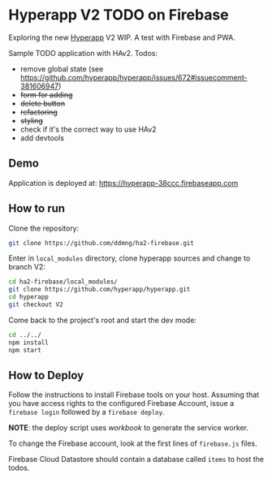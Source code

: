 # Hyperapp V2 TODO on Firebase

Exploring the new [Hyperapp](https://github.com/hyperapp/hyperapp) V2 WIP. A test with Firebase and PWA.

Sample TODO application with HAv2. Todos:

* remove global state (see https://github.com/hyperapp/hyperapp/issues/672#issuecomment-381606947)
* ~~form for adding~~
* ~~delete button~~
* ~~refactoring~~
* ~~styling~~
* check if it's the correct way to use HAv2
* add devtools

## Demo
Application is deployed at: https://hyperapp-38ccc.firebaseapp.com

## How to run

Clone the repository:

```bash
git clone https://github.com/ddmng/ha2-firebase.git
```

Enter in `local_modules` directory, clone hyperapp sources and change to branch V2:

```bash
cd ha2-firebase/local_modules/
git clone https://github.com/hyperapp/hyperapp.git
cd hyperapp
git checkout V2
```

Come back to the project's root and start the dev mode:

```bash
cd ../../
npm install
npm start
```

## How to Deploy
Follow the instructions to install Firebase tools on your host.
Assuming that you have access rights to the configured Firebase Account, issue a `firebase login` followed by a `firebase deploy`.

**NOTE**: the deploy script uses *workbook* to generate the service worker.

To change the Firebase account, look at the first lines of `firebase.js` files.

Firebase Cloud Datastore should contain a database called `items` to host the todos.
